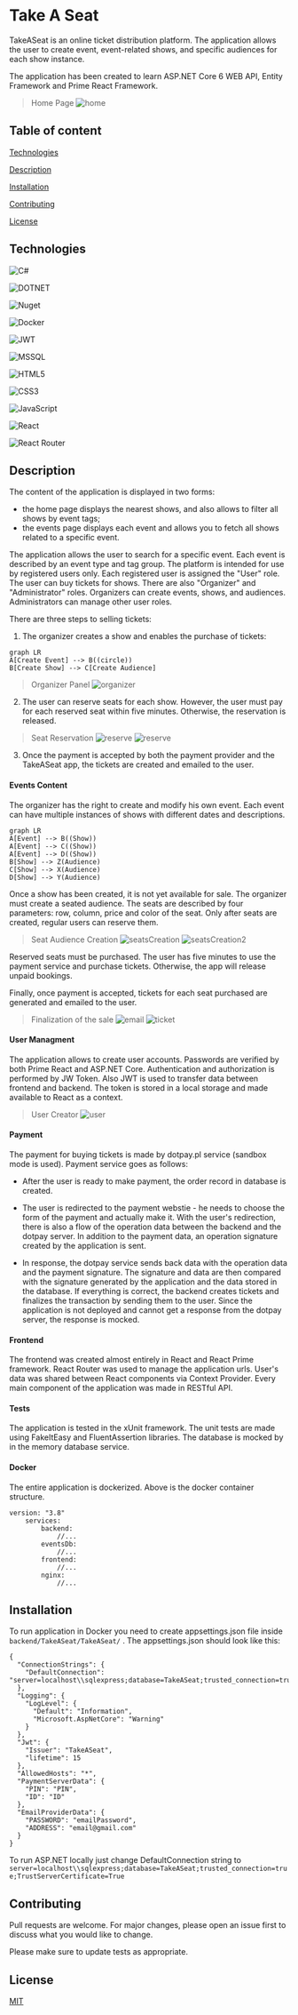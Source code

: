# Take A Seat

TakeASeat is an online ticket distribution platform. The application allows the user to create event, event-related shows, and specific audiences for each show instance. 

The application has been created to learn ASP.NET Core 6 WEB API, Entity Framework and Prime React Framework. 

> Home Page
![home](https://github.com/Propsowicz/TakeASeat/blob/appPictures/home-page.png?raw=true)

## Table of content

[Technologies](#technologies)

[Description](#description)

[Installation](#installation)

[Contributing](#contributing)

[License](#license)

## Technologies

![C#](https://img.shields.io/badge/C%23-239120?style=for-the-badge&logo=c-sharp&logoColor=white)

![DOTNET](https://img.shields.io/badge/.NET-512BD4?style=for-the-badge&logo=dotnet&logoColor=white)

![Nuget](https://img.shields.io/badge/NuGet-004880?style=for-the-badge&logo=nuget&logoColor=white)

![Docker](https://img.shields.io/badge/Docker-2CA5E0?style=for-the-badge&logo=docker&logoColor=white)

![JWT](https://img.shields.io/badge/JWT-black?style=for-the-badge&logo=JSON%20web%20tokens)

![MSSQL](https://img.shields.io/badge/Microsoft%20SQL%20Server-CC2927?style=for-the-badge&logo=microsoft%20sql%20server&logoColor=white)

![HTML5](https://img.shields.io/badge/html5-%23E34F26.svg?style=for-the-badge&logo=html5&logoColor=white)

![CSS3](https://img.shields.io/badge/css3-%231572B6.svg?style=for-the-badge&logo=css3&logoColor=white)

![JavaScript](https://img.shields.io/badge/javascript-%23323330.svg?style=for-the-badge&logo=javascript&logoColor=%23F7DF1E)

![React](https://img.shields.io/badge/react-%2320232a.svg?style=for-the-badge&logo=react&logoColor=%2361DAFB)

![React Router](https://img.shields.io/badge/React_Router-CA4245?style=for-the-badge&logo=react-router&logoColor=white)

## Description

The content of the application is displayed in two forms:
- the home page displays the nearest shows, and also allows to filter all shows by event tags;
- the events page displays each event and allows you to fetch all shows related to a specific event.

The application allows the user to search for a specific event. Each event is described by an event type and tag group. The platform is intended for use by registered users only. Each registered user is assigned the "User" role. The user can buy tickets for shows. There are also "Organizer" and "Administrator" roles. Organizers can create events, shows, and audiences. Administrators can manage other user roles.

There are three steps to selling tickets:
1. The organizer creates a show and enables the purchase of tickets:
```mermaid
graph LR
A[Create Event] --> B((circle))
B[Create Show] --> C[Create Audience]
```
> Organizer Panel
![organizer](https://github.com/Propsowicz/TakeASeat/blob/appPictures/create%20event.png?raw=true)

2. The user can reserve seats for each show. However, the user must pay for each reserved seat within five minutes. Otherwise, the reservation is released.

> Seat Reservation
![reserve](https://github.com/Propsowicz/TakeASeat/blob/appPictures/detail.png?raw=true)
![reserve](https://github.com/Propsowicz/TakeASeat/blob/appPictures/2_gif_001.gif?raw=true)

3. Once the payment is accepted by both the payment provider and the TakeASeat app, the tickets are created and emailed to the user.

#### Events Content

The organizer has the right to create and modify his own event. Each event can have multiple instances of shows with different dates and descriptions.
```mermaid
graph LR
A[Event] --> B((Show))
A[Event] --> C((Show))
A[Event] --> D((Show))
B[Show] --> Z(Audience)
C[Show] --> X(Audience)
D[Show] --> Y(Audience)
```
Once a show has been created, it is not yet available for sale. The organizer must create a seated audience. The seats are described by four parameters: row, column, price and color of the seat. Only after seats are created, regular users can reserve them.

> Seat Audience Creation
![seatsCreation](https://github.com/Propsowicz/TakeASeat/blob/appPictures/create-audience.png?raw=true)
![seatsCreation2](https://github.com/Propsowicz/TakeASeat/blob/appPictures/3_gif_001.gif?raw=true)

Reserved seats must be purchased. The user has five minutes to use the payment service and purchase tickets. Otherwise, the app will release unpaid bookings.

Finally, once payment is accepted, tickets for each seat purchased are generated and emailed to the user.

> Finalization of the sale
![email](https://github.com/Propsowicz/TakeASeat/blob/appPictures/email.png?raw=true)
![ticket](https://github.com/Propsowicz/TakeASeat/blob/appPictures/ticket%202.png?raw=true)

#### User Managment

The application allows to create user accounts. Passwords are verified by both Prime React and ASP.NET Core.
Authentication and authorization is performed by JW Token. Also JWT is used to transfer data between frontend and backend. The token is stored in a local storage and made available to React as a context.

> User Creator
![user](https://github.com/Propsowicz/TakeASeat/blob/appPictures/1_gif_001.gif?raw=true)

#### Payment

The payment for buying tickets is made by dotpay.pl service (sandbox mode is used). Payment service goes as follows:

- After the user is ready to make payment, the order record in database is created.

- The user is redirected to the payment webstie - he needs to choose the form of the payment and actually make it. With the user's redirection, there is also a flow of the operation data between the backend and the dotpay server. In addition to the payment data, an operation signature created by the application is sent.

- In response, the dotpay service sends back data with the operation data and the payment signature. The signature and data are then compared with the signature generated by the application and the data stored in the database. If everything is correct, the backend creates tickets and finalizes the transaction by sending them to the user. Since the application is not deployed and cannot get a response from the dotpay server, the response is mocked.

#### Frontend

The frontend was created almost entirely in React and React Prime framework. React Router was used to manage the application urls. User's data was shared between React components via Context Provider. Every main component of the application was made in RESTful API. 

#### Tests

The application is tested in the xUnit framework. The unit tests are made using FakeItEasy and FluentAssertion libraries. The database is mocked by in the memory database service.

#### Docker

The entire application is dockerized. Above is the docker container structure.

```
version: "3.8"
	services:		
		backend:
			//...
		eventsDb:
			//...
		frontend: 
			//...
		nginx:
			//...
```
## Installation
To run application in Docker you need to create appsettings.json file inside ```backend/TakeASeat/TakeASeat/``` .
The appsettings.json should look like this:
```
{
  "ConnectionStrings": {
    "DefaultConnection": "server=localhost\\sqlexpress;database=TakeASeat;trusted_connection=true;TrustServerCertificate=True"
  },
  "Logging": {
    "LogLevel": {
      "Default": "Information",
      "Microsoft.AspNetCore": "Warning"
    }
  },
  "Jwt": {
    "Issuer": "TakeASeat",
    "lifetime": 15
  },
  "AllowedHosts": "*",
  "PaymentServerData": {
    "PIN": "PIN",
    "ID": "ID"
  },
  "EmailProviderData": {
    "PASSWORD": "emailPassword",
    "ADDRESS": "email@gmail.com"
  }
}
```
To run ASP.NET locally just change DefaultConnection string to ```server=localhost\\sqlexpress;database=TakeASeat;trusted_connection=true;TrustServerCertificate=True```

## Contributing
Pull requests are welcome. For major changes, please open an issue first to discuss what you would like to change.

Please make sure to update tests as appropriate.

## License

[MIT](https://choosealicense.com/licenses/mit/)
